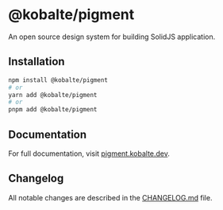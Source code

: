 # @kobalte/pigment

An open source design system for building SolidJS application.

## Installation

```bash
npm install @kobalte/pigment
# or
yarn add @kobalte/pigment
# or
pnpm add @kobalte/pigment
```

## Documentation

For full documentation, visit [pigment.kobalte.dev](https://pigment.kobalte.dev/).

## Changelog

All notable changes are described in the [CHANGELOG.md](./CHANGELOG.md) file.
